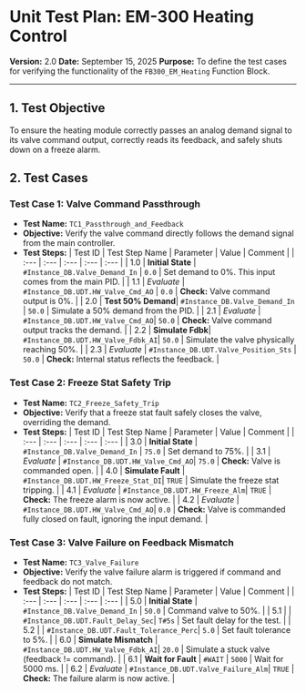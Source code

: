 # Unit Test Plan: EM-300 Heating Control

**Version:** 2.0
**Date:** September 15, 2025
**Purpose:** To define the test cases for verifying the functionality of the `FB300_EM_Heating` Function Block.

---

## 1. Test Objective

To ensure the heating module correctly passes an analog demand signal to its valve command output, correctly reads its feedback, and safely shuts down on a freeze alarm.

## 2. Test Cases

### Test Case 1: Valve Command Passthrough

*   **Test Name:** `TC1_Passthrough_and_Feedback`
*   **Objective:** Verify the valve command directly follows the demand signal from the main controller.
*   **Test Steps:**
| Test ID | Test Step Name | Parameter | Value | Comment |
| :--- | :--- | :--- | :--- | :--- |
| 1.0 | **Initial State** | `#Instance_DB.Valve_Demand_In` | `0.0` | Set demand to 0%. This input comes from the main PID. |
| 1.1 | *Evaluate* | `#Instance_DB.UDT.HW_Valve_Cmd_AO` | `0.0` | **Check:** Valve command output is 0%. |
| 2.0 | **Test 50% Demand**| `#Instance_DB.Valve_Demand_In` | `50.0` | Simulate a 50% demand from the PID. |
| 2.1 | *Evaluate* | `#Instance_DB.UDT.HW_Valve_Cmd_AO`| `50.0` | **Check:** Valve command output tracks the demand. |
| 2.2 | **Simulate Fdbk**| `#Instance_DB.UDT.HW_Valve_Fdbk_AI`| `50.0` | Simulate the valve physically reaching 50%. |
| 2.3 | *Evaluate* | `#Instance_DB.UDT.Valve_Position_Sts` | `50.0` | **Check:** Internal status reflects the feedback. |

### Test Case 2: Freeze Stat Safety Trip

*   **Test Name:** `TC2_Freeze_Safety_Trip`
*   **Objective:** Verify that a freeze stat fault safely closes the valve, overriding the demand.
*   **Test Steps:**
| Test ID | Test Step Name | Parameter | Value | Comment |
| :--- | :--- | :--- | :--- | :--- |
| 3.0 | **Initial State** | `#Instance_DB.Valve_Demand_In` | `75.0` | Set demand to 75%. |
| 3.1 | *Evaluate* | `#Instance_DB.UDT.HW_Valve_Cmd_AO`| `75.0` | **Check:** Valve is commanded open. |
| 4.0 | **Simulate Fault** | `#Instance_DB.UDT.HW_Freeze_Stat_DI`| `TRUE` | Simulate the freeze stat tripping. |
| 4.1 | *Evaluate* | `#Instance_DB.UDT.HW_Freeze_Alm`| `TRUE` | **Check:** The freeze alarm is now active. |
| 4.2 | *Evaluate* | `#Instance_DB.UDT.HW_Valve_Cmd_AO`| `0.0` | **Check:** Valve is commanded fully closed on fault, ignoring the input demand. |

### Test Case 3: Valve Failure on Feedback Mismatch

*   **Test Name:** `TC3_Valve_Failure`
*   **Objective:** Verify the valve failure alarm is triggered if command and feedback do not match.
*   **Test Steps:**
| Test ID | Test Step Name | Parameter | Value | Comment |
| :--- | :--- | :--- | :--- | :--- |
| 5.0 | **Initial State** | `#Instance_DB.Valve_Demand_In` | `50.0` | Command valve to 50%. |
| 5.1 | | `#Instance_DB.UDT.Fault_Delay_Sec`| `T#5s` | Set fault delay for the test. |
| 5.2 | | `#Instance_DB.UDT.Fault_Tolerance_Perc`| `5.0` | Set fault tolerance to 5%. |
| 6.0 | **Simulate Mismatch** | `#Instance_DB.UDT.HW_Valve_Fdbk_AI`| `20.0` | Simulate a stuck valve (feedback != command). |
| 6.1 | **Wait for Fault** | `#WAIT` | `5000` | Wait for 5000 ms. |
| 6.2 | *Evaluate* | `#Instance_DB.UDT.Valve_Failure_Alm`| `TRUE` | **Check:** The failure alarm is now active. |
